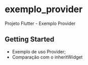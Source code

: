 # exemplo_provider

Projeto Flutter - Exemplo Provider

## Getting Started

- Exemplo de uso Provider;
- Comparação com o inheritWidget